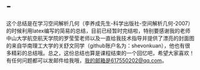 # -
这个总结是在学习空间解析几何（李养成先生-科学出版社-空间解析几何-2007）的时候利用latex编写的简易的总结，目前已经暂时完结啦，特别要感谢我的老师中山大学航空航天学院的罗莹莹老师以及一直给我技术指导并提供了漂亮的封面图的来自华南理工大学的关舒文同学（github账户名为：shevonkuan），他也有很多精彩的总结哦。总之，这份总结也算是课程结束的一个回忆吧，希望大家喜欢！有任何问题都可以发邮件给我哦，我的邮箱是617550202@qq.com。
